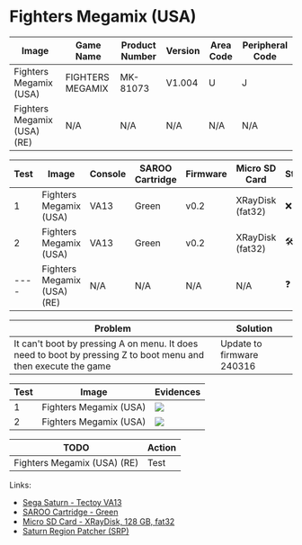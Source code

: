 # Fighters Megamix (USA)

| Image                       | Game Name        | Product Number | Version | Area Code | Peripheral Code |
| --------------------------- | ---------------- | -------------- | ------- | --------- | --------------- |
| Fighters Megamix (USA)      | FIGHTERS MEGAMIX | MK-81073       | V1.004  | U         | J               |
| Fighters Megamix (USA) (RE) | N/A              | N/A            | N/A     | N/A       | N/A             |

| Test | Image                       | Console | SAROO Cartridge | Firmware | Micro SD Card    | Status                               | Time Played |
| ---- | --------------------------- | ------- | --------------- | -------- | ---------------- | ------------------------------------ | ----------- |
| 1    | Fighters Megamix (USA)      | VA13    | Green           | v0.2     | XRayDisk (fat32) | :x: :checkered_flag:                 | 12 minutes  |
| 2    | Fighters Megamix (USA)      | VA13    | Green           | v0.2     | XRayDisk (fat32) | :hammer_and_wrench: :checkered_flag: | 9 minutes   |
| ---- | Fighters Megamix (USA) (RE) | N/A     | N/A             | N/A      | N/A              | :question:                           | N/A         |

| Problem                                                                                                        | Solution                  |
| -------------------------------------------------------------------------------------------------------------- | ------------------------- |
| It can't boot by pressing A on menu. It does need to boot by pressing Z to boot menu and then execute the game | Update to firmware 240316 |

| Test | Image                  | Evidences                                                                                        |
| ---- | ---------------------- | ------------------------------------------------------------------------------------------------ |
| 1    | Fighters Megamix (USA) | [![](https://img.youtube.com/vi/zxMmJhFnSQQ/0.jpg)](https://www.youtube.com/watch?v=zxMmJhFnSQQ) |
| 2    | Fighters Megamix (USA) | [![](https://img.youtube.com/vi/_GrthKnzPfg/0.jpg)](https://www.youtube.com/watch?v=_GrthKnzPfg) |

| TODO                        | Action |
| --------------------------- | ------ |
| Fighters Megamix (USA) (RE) | Test   |

Links:

- [Sega Saturn - Tectoy VA13](../../../Info/Consoles/VA13/README.md)
- [SAROO Cartridge - Green](../../../Info/Cartridges/RetroGameParadiseStore/1.32F/README.md)
- [Micro SD Card - XRayDisk, 128 GB, fat32](../../../Info/SdCards/XRayDisk/128GB/fat32/README.md)
- [Saturn Region Patcher (SRP)](https://segaxtreme.net/resources/saturn-region-patcher.81/download)
